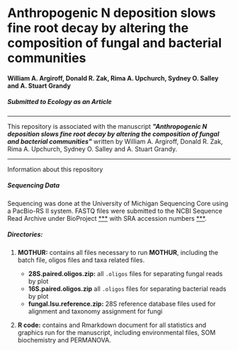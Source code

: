# Anthropogenic N deposition slows fine root decay by altering the composition of fungal and bacterial communities


#### William A. Argiroff, Donald R. Zak, Rima A. Upchurch, Sydney O. Salley and A. Stuart Grandy



##### Submitted to ***Ecology*** as an Article

***************

This repository is associated with the manuscript ***"Anthropogenic N deposition slows fine root decay by altering the composition of fungal and bacterial communities"*** written by William A. Argiroff, Donald R. Zak, Rima A. Upchurch, Sydney O. Salley and A. Stuart Grandy.

***************
Information about this repository

##### **Sequencing Data**
Sequencing was done at the University of Michigan Sequencing Core using a PacBio-RS II system. FASTQ files were submitted to the NCBI Sequence Read Archive under BioProject [***](http://www.ncbi.nlm.nih.gov/bioproject/***) with SRA accession numbers [***](https://www.ncbi.nlm.nih.gov/sra/***[accn]).

##### **Directories:**
1. **MOTHUR:** contains all files necessary to run **MOTHUR**, including the batch file, oligos files and taxa related files. 
	- **28S.paired.oligos.zip:** all `.oligos` files for separating fungal reads by plot
	- **16S.paired.oligos.zip** all `.oligos` files for separating bacterial reads by plot
	- **fungal.lsu.reference.zip:** 28S reference database files used for alignment and taxonomy assignment for fungi

4. **R code:** contains and Rmarkdown document for all statistics and graphics run for the manuscript, including environmental files, SOM biochemistry and PERMANOVA.
